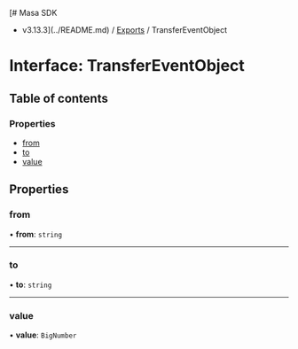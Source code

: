 [# Masa SDK
 - v3.13.3](../README.md) / [Exports](../modules.md) / TransferEventObject

# Interface: TransferEventObject

## Table of contents

### Properties

- [from](TransferEventObject.md#from)
- [to](TransferEventObject.md#to)
- [value](TransferEventObject.md#value)

## Properties

### from

• **from**: `string`

___

### to

• **to**: `string`

___

### value

• **value**: `BigNumber`
